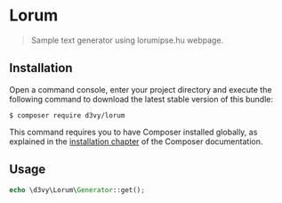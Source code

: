 # Lorum

> Sample text generator using lorumipse.hu webpage.

## Installation

Open a command console, enter your project directory and execute the
following command to download the latest stable version of this bundle:

```console
$ composer require d3vy/lorum
```

This command requires you to have Composer installed globally, as explained
in the [installation chapter](https://getcomposer.org/doc/00-intro.md)
of the Composer documentation.

## Usage

```php
echo \d3vy\Lorum\Generator::get();
```